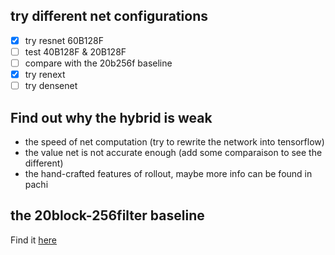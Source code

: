 ## try different net configurations

- [x] try resnet 60B128F  
- [ ] test 40B128F & 20B128F  
- [ ] compare with the 20b256f baseline  
- [x] try renext  
- [ ] try densenet  

## Find out why the hybrid is weak

- the speed of net computation (try to rewrite the network into tensorflow)  
- the value net is not accurate enough (add some comparaison to see the different)  
- the hand-crafted features of rollout, maybe more info can be found in pachi  

## the 20block-256filter baseline

Find it [here](https://drive.google.com/open?id=1PSyfsDvXmtIrhUx4Gf6x7mGzDtwe4npr)

